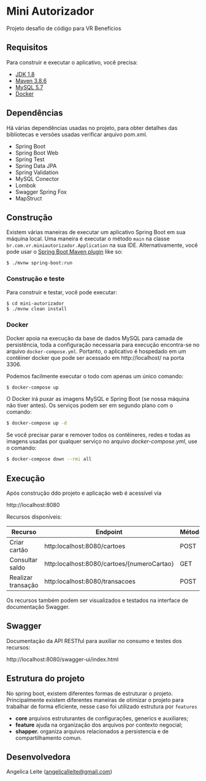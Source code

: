 # Mini Autorizador

Projeto desafio de código para VR Benefícios

## Requisitos

Para construir e executar o aplicativo, você precisa:

- [JDK 1.8](http://www.oracle.com/technetwork/java/javase/downloads/jdk8-downloads-2133151.html)
- [Maven 3.8.6](https://maven.apache.org)
- [MySQL 5.7](https://dev.mysql.com/downloads/mysql/5.7.html)
- [Docker](https://www.docker.com/)

## Dependências

Há várias dependências usadas no projeto, para obter detalhes das bibliotecas e versões usadas verificar arquivo
pom.xml.

- Spring Boot
- Spring Boot Web
- Spring Test
- Spring Data JPA
- Spring Validation
- MySQL Conector
- Lombok
- Swagger Spring Fox
- MapStruct

## Construção

Existem várias maneiras de executar um aplicativo Spring Boot em sua máquina local. Uma maneira é executar o
método `main`
na classe `br.com.vr.miniautorizador.Application` na sua IDE. Alternativamente, você pode usar o
[Spring Boot Maven plugin](https://docs.spring.io/spring-boot/docs/current/reference/html/build-tool-plugins-maven-plugin.html)
like so:

```sh
$ ./mvnw spring-boot:run
```

### Construção e teste

Para construir e testar, você pode executar:

```sh
$ cd mini-autorizador
$ ./mvnw clean install
```

### Docker

Docker apoia na execução da base de dados MySQL para camada de persistência, toda a configuração necessaria para
execução
encontra-se no arquivo `docker-compose.yml`. Portanto, o aplicativo é hospedado em um contêiner docker que pode ser
acessado em http://localhost/ na porta 3306.

Podemos facilmente executar o todo com apenas um único comando:

```sh
$ docker-compose up
```  

O Docker irá puxar as imagens MySQL e Spring Boot (se nossa máquina não tiver antes). Os serviços podem ser
em segundo plano com o comando:

```sh
$ docker-compose up -d
```

Se você precisar parar e remover todos os contêineres, redes e todas as imagens usadas por qualquer serviço no
arquivo <em>docker-compose.yml</em>, use o comando:

```sh
$ docker-compose down --rmi all
```

## Execução

Após construção ddo projeto e aplicação web é acessível via

http://localhost:8080

Recursos disponíveis:

| Recurso            | Endpoint                                   | Método |
|--------------------|--------------------------------------------|--------|
| Criar cartão       | http:localhost:8080/cartoes                | POST   |
| Consultar saldo    | http:localhost:8080/cartoes/{numeroCartao} | GET    |
| Realizar transação | http:localhost:8080/transacoes             | POST   |

Os recursos também podem ser visualizados e testados na interface de documentação Swagger.

## Swagger

Documentação da API RESTful para auxiliar no consumo e testes dos recursos:

http://localhost:8080/swagger-ui/index.html

## Estrutura do projeto

No spring boot, existem diferentes formas de estruturar o projeto. Principalmente existem diferentes maneiras de
otimizar o projeto para trabalhar de forma eficiente, nesse caso foi utilizado estrutura por `features`

- **core** arquivos estruturantes de configurações, generics e auxiliares;
- **feature** ajuda na organização dos arquivos por contexto negocial;
- **shapper.** organiza arquivos relacionados a persistencia e de compartilhamento comun.

## Desenvolvedora

Angelica Leite (angelicalleite@gmail.com)